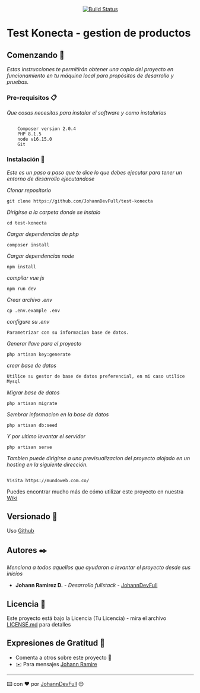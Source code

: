 <p align="center">
<a href="https://travis-ci.org/laravel/framework">
	<img src="https://travis-ci.org/laravel/framework.svg" alt="Build Status">
</a>

</p>

# Test Konecta - gestion de productos 

## Comenzando 🚀

_Estas instrucciones te permitirán obtener una copia del proyecto en funcionamiento en tu máquina local para propósitos de desarrollo y pruebas._


### Pre-requisitos 📋

_Que cosas necesitas para instalar el software y como instalarlas_

```
	
	Composer version 2.0.4  
	PHP 8.1.5 
	node v16.15.0
	Git

```

### Instalación 🔧
_Este es un paso a paso que te dice lo que debes ejecutar para tener un entorno de desarrollo ejecutandose_

_Clonar repositorio_

```
git clone https://github.com/JohannDevFull/test-konecta
```

_Dirigirse a la carpeta donde se instalo_

```
cd test-konecta
```

_Cargar dependencias de php_

```
composer install
```

_Cargar dependencias node_

```
npm install
```

_compilar vue js_

```
npm run dev
```


_Crear archivo .env_

```
cp .env.example .env
```

_configure su .env_

```
Parametrizar con su informacion base de datos.
```

_Generar llave para el proyecto_

```
php artisan key:generate
```

_crear base de datos_

```
Utilice su gestor de base de datos preferencial, en mi caso utilice Mysql
```

_Migrar base de datos_

```
php artisan migrate
```


_Sembrar informacion en la base de datos_

```
php artisan db:seed
```

_Y por ultimo levantar el servidor_

```
php artisan serve
```



_Tambien puede dirigirse a una previsualizacion del proyecto alojado en un hosting en la siguiente dirección._

```

Visita https://mundoweb.com.co/

```


Puedes encontrar mucho más de cómo utilizar este proyecto en nuestra [Wiki](https://github.com/tu/proyecto/wiki)

## Versionado 📌

Uso [Github](https://github.com//) 

## Autores ✒️

_Menciona a todos aquellos que ayudaron a levantar el proyecto desde sus inicios_

* **Johann Ramirez D.** - *Desarrollo fullstack* - [JohannDevFull](https://github.com/JohannDevFull)


## Licencia 📄

Este proyecto está bajo la Licencia (Tu Licencia) - mira el archivo [LICENSE.md](LICENSE.md) para detalles

## Expresiones de Gratitud 🎁

* Comenta a otros sobre este proyecto 📢 
* :envelope: Para mensajes [Johann Ramire](johann.devfull@gmail.com)


---
⌨️ con ❤️ por [JohannDevFull](https://github.com/JohannDevFull) 😊
